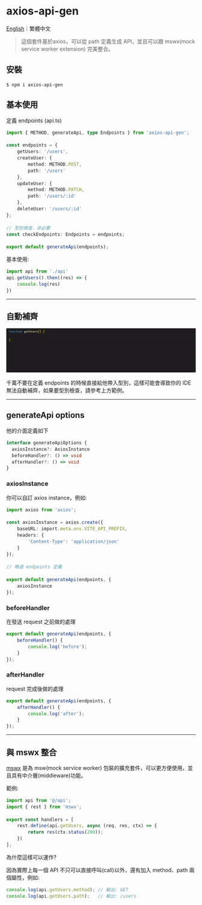 # axios-api-gen

[English](https://github.com/LaiJunBin/axios-api-gen#axios-api-gen)｜繁體中文

> 這個套件基於axios，可以從 path 定義生成 API，並且可以跟 mswx(mock service worker extension) 完美整合。

## 安裝
```
$ npm i axios-api-gen
```

## 基本使用

定義 endpoints (api.ts)
```ts
import { METHOD, generateApi, type Endpoints } from 'axios-api-gen';

const endpoints = {
	getUsers: '/users',
	createUser: {
		method: METHOD.POST,
		path: '/users'
	},
	updateUser: {
		method: METHOD.PATCH,
		path: '/users/:id'
	},
	deleteUser: '/users/:id'
};

// 型別檢查，非必要
const checkEndpoints: Endpoints = endpoints;

export default generateApi(endpoints);
```

基本使用:
```ts
import api from './api'
api.getUsers().then((res) => {
    console.log(res)
})
```

---

## 自動補齊

![auto-complete](./docs/images/auto-complete.gif)

千萬不要在定義 endpoints 的時候直接給他帶入型別，這樣可能會導致你的 IDE 無法自動補齊，如果要型別檢查，請參考上方範例。

---

## generateApi options

他的介面定義如下
```ts
interface generateApiOptions {
  axiosInstance?: AxiosInstance
  beforeHandler?: () => void
  afterHandler?: () => void
}
```

### axiosInstance

你可以自訂 axios instance，例如:
```ts
import axios from 'axios';

const axiosInstance = axios.create({
	baseURL: import.meta.env.VITE_API_PREFIX,
	headers: {
		'Content-Type': 'application/json'
	}
});

// 略過 endpoints 定義

export default generateApi(endpoints, {
	axiosInstance
});
```

### beforeHandler

在發送 request 之前做的處理
```ts
export default generateApi(endpoints, {
	beforeHandler() {
		console.log('before');
	}
});
```

### afterHandler

request 完成後做的處理
```ts
export default generateApi(endpoints, {
	afterHandler() {
		console.log('after');
	}
});
```

---

## 與 mswx 整合

[mswx](https://www.npmjs.com/package/mswx) 是為 msw(mock service worker) 包裝的擴充套件，可以更方便使用，並且具有中介層(middleware)功能。

範例:

```ts
import api from '@/api';
import { rest } from 'mswx';

export const handlers = [
	rest.define(api.getUsers, async (req, res, ctx) => {
		return res(ctx.status(200));
	})
];
```

為什麼這樣可以運作?

因為實際上每一個 API 不只可以直接呼叫(call)以外，還有加入 method、path 兩個屬性，例如:

```ts
console.log(api.getUsers.method); // 輸出: GET
console.log(api.getUsers.path);   // 輸出: /users
```
